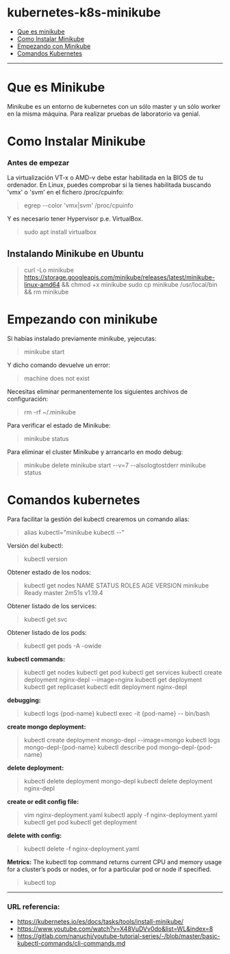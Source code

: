 # kubernetes-k8s-minikube

- [Que es minikube](#que-es-minikube)
- [Como Instalar Minikube](#como-instalar-minikube)
- [Empezando con Minikube](#empezando-con-minikube)
- [Comandos Kubernetes](#comandos-kubernetes)

***

# Que es Minikube

Minikube es un entorno de kubernetes con un sólo master y un sólo worker en la misma máquina. Para realizar pruebas de laboratorio va genial.

# Como Instalar Minikube

### Antes de empezar 

La virtualización VT-x o AMD-v debe estar habilitada en la BIOS de tu ordenador. En Linux, puedes comprobar si la tienes habilitada buscando 'vmx' o 'svm' en el fichero /proc/cpuinfo:
> egrep --color 'vmx|svm' /proc/cpuinfo

Y es necesario tener Hypervisor p.e. VirtualBox.  
> sudo apt install virtualbox

## Instalando Minikube en Ubuntu

> curl -Lo minikube https://storage.googleapis.com/minikube/releases/latest/minikube-linux-amd64 && chmod +x minikube
> sudo cp minikube /usr/local/bin && rm minikube

# Empezando con minikube

Si habías instalado previamente minikube, yejecutas:
> minikube start

Y dicho comando devuelve un error:
> machine does not exist

Necesitas eliminar permanentemente los siguientes archivos de configuración:
> rm -rf ~/.minikube

Para verificar el estado de Minikube:
> minikube status

Para eliminar el cluster Minikube y arrancarlo en modo debug:
> minikube delete
> minikube start --v=7 --alsologtostderr
> minikube status

# Comandos kubernetes

Para facilitar la gestión del kubectl crearemos un comando alias:
> alias kubectl="minikube kubectl --"

Versión del kubectl:
> kubectl version

Obtener estado de los nodos:
> kubectl get nodes
> NAME       STATUS   ROLES    AGE     VERSION
> minikube   Ready    master   2m51s   v1.19.4

Obtener listado de los services:
> kubectl get svc

Obtener listado de los pods:
> kubectl get pods -A -owide

**kubectl commands:**
> kubectl get nodes
> kubectl get pod
> kubectl get services
> kubectl create deployment nginx-depl --image=nginx
> kubectl get deployment
> kubectl get replicaset
> kubectl edit deployment nginx-depl

**debugging:**
> kubectl logs {pod-name}
> kubectl exec -it {pod-name} -- bin/bash

**create mongo deployment:**
> kubectl create deployment mongo-depl --image=mongo
> kubectl logs mongo-depl-{pod-name}
> kubectl describe pod mongo-depl-{pod-name}

**delete deployment:**
> kubectl delete deployment mongo-depl
> kubectl delete deployment nginx-depl

**create or edit config file:**
> vim nginx-deployment.yaml
> kubectl apply -f nginx-deployment.yaml
> kubectl get pod
> kubectl get deployment

**delete with config:**
> kubectl delete -f nginx-deployment.yaml

**Metrics:** The kubectl top command returns current CPU and memory usage for a cluster’s pods or nodes, or for a particular pod or node if specified.
> kubectl top 

***

### URL referencia: 

- <https://kubernetes.io/es/docs/tasks/tools/install-minikube/>
- <https://www.youtube.com/watch?v=X48VuDVv0do&list=WL&index=8>
- <https://gitlab.com/nanuchi/youtube-tutorial-series/-/blob/master/basic-kubectl-commands/cli-commands.md>
